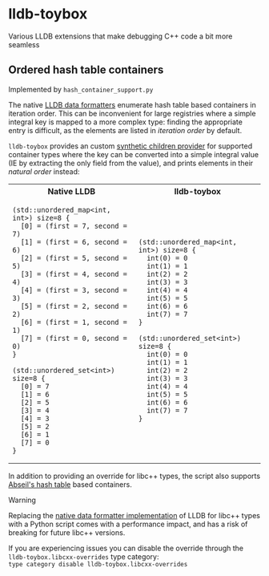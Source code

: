 # lldb-toybox
Various LLDB extensions that make debugging C++ code a bit more seamless

## Ordered hash table containers
Implemented by `hash_container_support.py`

The native [LLDB data formatters](https://lldb.llvm.org/use/variable.html) enumerate hash table based containers in iteration order. This can
be inconvenient for large registries where a simple integral key is mapped to a more complex type: finding the appropriate entry is difficult,
as the elements are listed in _iteration order_ by default.

`lldb-toybox` provides an custom [synthetic children provider](https://lldb.llvm.org/use/variable.html#synthetic-children) for supported container
types where the key can be converted into a simple integral value (IE by extracting the only field from the value), and prints elements in their
_natural order_ instead:

<table>
<tr>
<th>Native LLDB</th>
<th>lldb-toybox</th>
</tr>
<tr>
<td>

```
(std::unordered_map<int, int>) size=8 {
  [0] = (first = 7, second = 7)
  [1] = (first = 6, second = 6)
  [2] = (first = 5, second = 5)
  [3] = (first = 4, second = 4)
  [4] = (first = 3, second = 3)
  [5] = (first = 2, second = 2)
  [6] = (first = 1, second = 1)
  [7] = (first = 0, second = 0)
}

(std::unordered_set<int>) size=8 {
  [0] = 7
  [1] = 6
  [2] = 5
  [3] = 4
  [4] = 3
  [5] = 2
  [6] = 1
  [7] = 0
}
```

</td>
<td>

```
(std::unordered_map<int, int>) size=8 {
  int(0) = 0
  int(1) = 1
  int(2) = 2
  int(3) = 3
  int(4) = 4
  int(5) = 5
  int(6) = 6
  int(7) = 7
}

(std::unordered_set<int>) size=8 {
  int(0) = 0
  int(1) = 1
  int(2) = 2
  int(3) = 3
  int(4) = 4
  int(5) = 5
  int(6) = 6
  int(7) = 7
}
```

</td>
</tr>
</table>

In addition to providing an override for libc++ types, the script also supports [Abseil's hash table](https://abseil.io/docs/cpp/guides/container#hash-tables)
based containers.

> [!WARNING]
> Replacing the [native data formatter implementation](https://github.com/apple/llvm-project/blob/next/lldb/source/Plugins/Language/CPlusPlus/LibCxxUnorderedMap.cpp)
> of LLDB for libc++ types with a Python script comes with a performance impact, and has a risk of breaking for future libc++ versions.
>
> If you are experiencing issues you can disable the override through the `lldb-toybox.libcxx-overrides` type category:  
> `type category disable lldb-toybox.libcxx-overrides`

